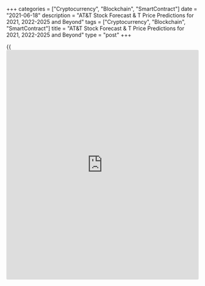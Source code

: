 +++
categories = ["Cryptocurrency", "Blockchain", "SmartContract"]
date = "2021-06-18"
description = "AT&T Stock Forecast & T Price Predictions for 2021, 2022-2025 and Beyond"
tags = ["Cryptocurrency", "Blockchain", "SmartContract"]
title = "AT&T Stock Forecast & T Price Predictions for 2021, 2022-2025 and Beyond"
type = "post"
+++

{{<iframe id="large-banner" src="https://www.bounty.group/#slide=3.0" width="100%" height="600" scrolling="no" style="border: 0px solid rgb(216, 221, 230); border-radius: 3px;">}}

2021-06-18

2021-06-18

AT&T Stock Forecast: Will Shares Ever Recover?Jana Kane

AT&T is the world's telecom giant. However, its shares seem to be
undervalued. If we look at the chart, we will see only a downtrend. Will
the T stocks ever recover? What is the future of [AT&T][1]? Let's
discover AT&T's prospects for the next 10 years.

The article covers the following subjects:

## A Brief Overview of AT&T's Shares

AT&T Inc. (SBC Communications Inc. until November 2005) is a well-known
provider of telco, media, and technology services. The company's
segments are Communications, WarnerMedia, and Latin America.

  * The Communications segment is represented by AT&T, Cricket, AT&T TV, AT&T Fiber, and DirecTV brands. It includes wireless voice services and data communication infrastructure, video and targeted advertising services, broadband, wireline telecom services, etc.

  * The most popular brands of the WarnerMedia segment are HBO, HBO Max, HBO GO, and Cinemax. The segment includes production, distribution, licensing of television programming and feature films; distribution of digital and physical home entertainment products; production and distribution of mobile and console games and consumer products; brand licensing and advertising services.

  * AT&T is a parent company of DirecTV, SKY, and Unefon in the Latin America segment. The segment includes video entertainment, audio programming, postpaid, and prepaid wireless services.

Here is some data on [T stocks][2] (New York Stock Exchange: T):

  * Market cap: $206.92 billion

  * Shares outstanding: 7.188 billion

  * Public float: 7.13 billion

  * P/E ratio: N/A

  * Payout ratio: 65.82% (based on this year's estimates)

  * EPS: -$0.35 

  * Dividend Yield: 7.15%

  * 52-week range: 26.35 - 33.88

  * Annual dividend: $2.08 per share

  * Forecast 12-month forward PEG Ratio: 2.97

  * Average volume: 46.73 million shares

  * Debt to equity ratio for the quarter ending in March 2021: 0.88

AT&T Inc. was founded on October 5, 1983. It became a publicly-traded
company on July 19, 1984. There were only 2 stock splits. The first one
(2 stocks prorated to 1) took place on March 20, 1998. The second split
was held on November 18, 2002. This was an unusual 24,875 for 50,000
reverse split. It meant that for each 50,000 shares pre-split, the
shareholder now owned 24,875 shares. For instance, a 2,000 share
position pre-split became a 995 position.

How much is AT&T stock? The stock price today 19.06.2021 is 28.62 US
dollars.

## Key Factors That Affect T Stock Price in 2021 & Beyond

When trying to predict a company's stock direction, it's worth
considering basic factors. They include financial outlook, earnings
reports, the industry's environment, and internal company [news](https://www.letsplayfx.com/blog/forex-news-website/). However,
every firm has certain factors that will make sense only for its future.

### Poor Acquisitions

In 2015, the company merged with DirecTV. Since then, the company has
been suffering losses only. However, it refuses to fully divest the
subsidiary. Additionally, analysts and [investor](https://www.fintechee.com/tutorial-for-forex-trading/investor-mode/)s blame the company for
the lack of transformational ability. The company focuses on losing
businesses and avoiding its core business of telecommunication services.

If the company doesn't get rid of unprofitable businesses, its shares
will continue falling.

### Challenging Competition

Focusing on weak DirecTV, the company doesn't pay enough attention to 5G
and an expansion into streaming services. Although the Ookla Speedtest
recognized AT&T's network as the fastest for both 4G and 5G, its
competitors, Verizon and T-Mobile, spend lots of money on upgrading
their speed and quality. It will increase price competition. If the
enterprise doesn't refocus its business strategy, a new outlook on its
stock rate won’t take place. However, the enterprise always works on its
services, including a refund [policy](https://www.fintechee.com/policy/).

### Expensive Dividends

[AT&T][2] pays 63% of free cash flow in dividends, while its rivals
spend less. Verizon pays about 50%, and T-Mobile doesn't pay dividends
at all. Of course, it makes a firm's shares attractive for [investor](https://www.fintechee.com/tutorial-for-forex-trading/investor-mode/)s.
Just to compare, T shareholders earn $2.08 per share, and the average
yield is about 6.6%, while S&P 500's average yield is 1.4%.

This situation is uncertain. On the one hand, good dividends will
attract more [investor](https://www.fintechee.com/tutorial-for-forex-trading/investor-mode/)s, increasing the interest in the company and
boosting its stocks. On the other hand, high payments affect the
company's finances. For instance, the firm has limited funds to improve
the 5G segment. In 2021, the estimated CapEx is in the USD 21 billion
range.

At the same time, the company’s CEO claimed there is no need for
dividend cuts for the growth of funds.

### HBO Outlook

In 2021, the company is going to expand HBO Max. In June, the company is
expected to launch 39 Latin American and Caribbean markets along with a
service’s ad-supported version in the US. 21 markets should be launched
in the second half of 2021. The expansion will result in 67 million and
70 million total HBO and HBO Max subscribers.

If the company succeeds, the stocks will move up.

## AT&T Stock Projections for 2021: Analysts’ Recommendations

Will AT&T stock go up in 2021? The average 12-month forecast by [15 Wall
Street analysts][3] is $31.67. The maximum price is set at $38.00; the
lowest AT&T stock price target is $25.00. Although 8 analysts set a
“Buy” rating, the average rating is “Hold”, as there are 3 “Sell”
ratings and 4 “Hold” ratings.

### Morgan Stanley

 ****

Analysts at Morgan Stanley lowered the target price to $32 from $34,
maintaining the “Hold” rating.

### John Hodulik, UBS

John Hodulik at UBS raised the price target to $35 from $32, upgrading
the rating to “Buy” from “Neutral”.

### Jonathan Chaplin, New Street Research

Jonathan Chaplin at New Street Research raised the rating to “Buy” from
“Neutral” and kept the future price target at $35.

### Frank Louthan, Raymond James

Raymond James, represented by Frank Louthan, kept the “Buy” rating
unchanged and raised the potential price to $33 from $32.

### Deutsche Bank Aktiengesellschaft

Analysts at Deutsche Bank Aktiengesellschaft raised the price to $34
from $31 without rating.

## Technical Analysis of AT&T Shares

Is now a good time to buy AT&T stock? Let’s consider price dynamics.

The technical analysis looks more optimistic. On the [daily](https://www.fintecher.org/2020/03/03/forex-trading-daily-strategy/) chart of [T
stocks][2], the price is trading sideways. The [MACD indicator](https://www.algotradesoft.org/custom-indicator/macd.html) has almost
crossed the 0 level upside. At the same time, the [Awesome Oscillator](https://www.algotradesoft.org/custom-indicator/awesome-oscillator.html) may
form a hidden bullish divergence with the price chart if the price keeps
rising. Both indicators provide odds on the short-term upward movement.
Resistance levels are placed at $30 and $31. The support levels are a
range of $28.50-$27.90 and $26.50. Stop-loss levels can’t be defined.

However, on the weekly chart, Moving Averages and oscillators signal
selling pressure. So, stock performance may change soon. Classic weekly
pivot levels are:

S3 — 4.52

S2 — 17.99

S1 — 23.38

P — 31.46

R1 — 36.85

R2 — 44.93

R3 — 58.40

Check the current AT&T stock quotes below.

## AT&T Stock Forecast for 2022

Wallet Investor doesn’t expect long-term growth. Starting the year at
$28.570, it will drop to USD 26.907 by the end of December next year. A
narrow price gap between minimum and maximum rates signals low
volatility, which is positive for long-term [investor](https://www.fintechee.com/tutorial-for-forex-trading/investor-mode/)s. However, a
constant decline doesn't predict profit from such investments.

 **Date**

|

 **Opening price**

|

 **Closing price**

|

 **Minimum value**

|

 **Maximum value**  
  
---|---|---|---|---  
  
 **January**

|

28.570

|

28.128

|

28.128

|

28.597  
  
 **February**

|

28.167

|

28.006

|

28.006

|

28.167  
  
 **March**

|

28.035

|

28.116

|

27.839

|

28.118  
  
 **April**

|

28.155

|

28.171

|

28.155

|

28.356  
  
 **May**

|

28.112

|

27.834

|

27.795

|

28.139  
  
 **June**

|

27.760

|

27.676

|

27.664

|

27.817  
  
 **July**

|

27.683

|

27.707

|

27.573

|

27.716  
  
 **August**

|

27.714

|

27.137

|

27.137

|

27.760  
  
 **September**

|

27.147

|

27.390

|

27.130

|

27.471  
  
 **October**

|

27.295

|

26.269

|

26.269

|

27.301  
  
 **November**

|

26.307

|

26.414

|

26.234

|

26.468  
  
 **December**

|

26.453

|

26.907

|

26.453

|

26.956  
  
 _Source:[Wallet Investor][4]_

## T Stock Forecast for 2023

The [AT&T share price][2] forecast for 2023 is negative. Investors
should expect long-term growth. A bearish trend will continue in 2023.
The rate will fall from $26.864 (opening price) in January to $25.191
(closing price) in December. The limited price change is positive in
[terms](https://www.fintechee.com/terms/) of low volatility. Still, a downtrend signals the company's
problems.

 **Month**

|

 **Opening price**

|

 **Closing price**

|

 **Minimum price**

|

 **Maximum price**  
  
---|---|---|---|---  
  
 **January**

|

26.864

|

26.448

|

26.410

|

26.892  
  
 **February**

|

26.374

|

26.328

|

26.298

|

26.434  
  
 **March**

|

26.244

|

26.402

|

26.112

|

26.402  
  
 **April**

|

26.460

|

26.467

|

26.460

|

26.626  
  
 **May**

|

26.409

|

26.041

|

26.041

|

26.435  
  
 **June**

|

26.058

|

25.970

|

25.951

|

26.094  
  
 **July**

|

25.933

|

25.984

|

25.850

|

25.984  
  
 **August**

|

26.032

|

25.436

|

25.429

|

26.032  
  
 **September**

|

25.441

|

25.690

|

25.396

|

25.755  
  
 **October**

|

25.610

|

24.589

|

24.554

|

25.622  
  
 **November**

|

24.514

|

24.707

|

24.514

|

24.726  
  
 **December**

|

24.739

|

25.191

|

24.739

|

25.232  
  
 _Source:[Wallet Investor][4]_

## Long-Term AT&T Stock Forecast for 2025 and Beyond

How much will AT&T be worth in 5 years? Wallet Investor has a negative
AT&T stock price prediction until the middle of 2026. The estimated
prices are $23.395 (January 2025) and $20.890 (December 2026).

 **Month**

|

 **Opening price**

|

 **Closing price**

|

 **Minimum price**

|

 **Maximum price**  
  
---|---|---|---|---  
  
 **2025**  
  
 **January**

|

23.395

|

22.964

|

22.938

|

23.403  
  
 **February**

|

22.945

|

22.839

|

22.829

|

22.987  
  
 **March**

|

22.787

|

22.955

|

22.667

|

22.955  
  
 **April**

|

23.021

|

22.941

|

22.941

|

23.188  
  
 **May**

|

22.946

|

22.631

|

22.605

|

22.946  
  
 **June**

|

22.610

|

22.507

|

22.507

|

22.650  
  
 **July**

|

22.541

|

22.532

|

22.404

|

22.569  
  
 **August**

|

22.551

|

22.026

|

22.026

|

22.583  
  
 **September**

|

21.978

|

22.245

|

21.941

|

22.305  
  
 **October**

|

22.149

|

21.104

|

21.083

|

22.149  
  
 **November**

|

21.088

|

21.251

|

21.063

|

21.251  
  
 **December**

|

21.290

|

21.685

|

21.290

|

21.775  
  
 **2026**  
  
 **January**

|

21.695

|

21.245

|

21.222

|

21.697  
  
 **February**

|

21.224

|

21.131

|

21.120

|

21.264  
  
 **March**

|

21.081

|

21.268

|

20.949

|

21.268  
  
 **April**

|

21.221

|

21.242

|

21.221

|

21.465  
  
 **May**

|

21.241

|

20.913

|

20.888

|

21.241  
  
 **June**

|

20.890

|

20.890

|

20.890

|

20.890  
  
 _Source:[Wallet Investor][4]_

It’s worth remembering that such long-term forecasts are subject to
constant changes and a low level of accuracy as the stock market is
highly volatile.

## AT&T’s Historical Price Fluctuations: Timeline

Historical accuracy plays an important role in price projections. The
price [history](https://www.fixpro.org/post/chargeless-historical-data-api-backtesting/) shows what events affected the stock's rate in the past.
As [history](https://www.fixpro.org/post/chargeless-historical-data-api-backtesting/) repeats itself, it's worth knowing prior events to predict
future stock quotes. Let’s have a look at past stock performance.
Historically, even last month’s data can provide ideas on the future
direction.

On the week-period timeframe, we can notice that the overall downtrend
started in the middle of June 2016. If we look precisely at the price
movements during 2016, we will notice high volatility caused by many
changes in the company's business. Why was AT&T's stock down?

In the middle of the year, the price was trading near $43. After that,
it plunged. A drastic fall happened in October 2016, when the enterprise
announced it would buy Time Warner. However, the rate managed to recover
by the end of December. The financial outlook wasn't fully positive, but
the successful integration of DirecTV, which led to big gains in that
service, pushed the stock price up. ****

In 2017, the stocks were mostly down as the company suffered tough
competition. Sprint Corp planned to partner up with Comcast Corporation
and Charter Communications, Inc., which would create a more challenging
competitive environment. Also, difficulties in the wireless services
industry were putting pressure on the company. By the end of the year,
the price was near $40.

2018 was a bad year for AT&T, Inc. During the first half of 2018, AT&T’s
share price dropped by 17.4%. The company's weak quarterly revenue, the
Department of Justice's antitrust suit that would determine the legality
of the Time Warner merger, and uncertainties about the profitability of
the merger put pressure on the stocks. Although the court approved the
merger without any requirements to sell off assets like DirecTV or the
Turner networks, stocks continued losing their value. Later on, the
corporation struggled in the satellite television business. In the third
quarter, 359,000 customers left DirecTV. At the end of December, the
price was $28.

2019 was more promising for the share price. That year AT&T was among
the most popular companies for stock dividends. The enterprise was still
blamed for expensive mergers with DirecTV and Time Warner. However, it
managed to reassure [investor](https://www.fintechee.com/tutorial-for-forex-trading/investor-mode/)s. AT&T promised to avoid new acquisitions
and get rid of unprofitable non-core businesses. During the year, the
firm was able to return to $40.

The corporation would set a new all-time high (the last time the all-
time high of 59.19 was reached on July 16, 1999), but the coronavirus
pandemic upset its plans. By March 23, the stock rate was near $26.
During the rest of 2020 and the first half of 2021, the stocks were
trading sideways within a narrow range of $27-$32.

The company’s corporate debt in December 2020 equaled the data of the
previous year. Annualized Debt-to-EBITDA as of the quarter ended in
March 2021 was 2.45.

## Is It Good to Invest in AT&T (T)?

T shares aren’t among the top stocks to invest in. [AT&T][2] is a
popular brand in the telecom sector. Still, the company can't get rid of
losing businesses and focus on primary segments. It affects its
financial position and attractiveness for [investor](https://www.fintechee.com/tutorial-for-forex-trading/investor-mode/)s. That’s why its
future growth is limited.

The price expectations are weak. According to analysts and market
experts, the company's shares will lose value for the next 10 years.

 **Year**

|

 **Average**

|

 **Minimum value**

|

 **Maximum value**  
  
---|---|---|---  
  
 **2021**

|

$24.63

|

$22.86

|

$27.72  
  
 **2022**

|

$23.28

|

$22.84

|

$23.72  
  
 **2023**

|

$23.84

|

$23.67

|

$23.96  
  
 **2024**

|

$23.87

|

$23.71

|

$23.98  
  
 **2025**

|

$23.66

|

$23.65

|

$23.69  
  
 **2026**

|

$23.63

|

$23.62

|

$23.66  
  
 **2027**

|

$23.63

|

$23.62

|

$23.65  
  
 **2028**

|

$23.59

|

$23.43

|

$23.63  
  
 **2029**

|

$23.31

|

$23.09

|

$23.6  
  
 **2030**

|

$23.11

|

$23.1

|

$23.17  
  
 _Source:[AI Pickup LLC][5]_

[AT&T stocks][2] aren't a good long-term investment, so they won’t allow
earning on their growth. However, you can trade them. Trading allows
buying and selling assets without owning them. Intraday trading is an
interesting option. A Liteforex demo account resembles real market
conditions and provides a wide range of indicators for technical
analysis to gain experience in challenging stock trading.

## AT&T Price Prediction FAQ

## Price chart of T in real time mode

The content of this article reflects the author’s opinion and does not
necessarily reflect the official position of LiteForex. The material
published on this page is provided for informational purposes only and
should not be considered as the provision of investment advice for the
purposes of Directive 2004/39/EC.

Rate this article:

{{value}}

( {{count}} {{title}} )

   1. www.liteforex.com/trading/trading-instruments/cfd-nyse/T/
   2. my.liteforex.com/trading/chart?symbol=%23T
   3. www.marketbeat.com/stocks/NYSE/T/price-target/
   4. wallet[investor](https://www.fintechee.com/tutorial-for-forex-trading/investor-mode/).com/stock-forecast/t-stock-prediction
   5. aipickup.com/stock-prediction/t-stock-forecast